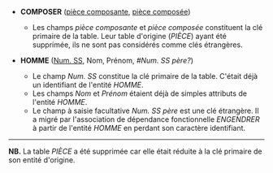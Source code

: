 - **COMPOSER** (<ins>pièce composante</ins>, <ins>pièce composée</ins>)
  - Les champs _pièce composante_ et _pièce composée_ constituent la clé primaire de la table. Leur table d'origine (_PIÈCE_) ayant été supprimée, ils ne sont pas considérés comme clés étrangères.

- **HOMME** (<ins>Num. SS</ins>, Nom, Prénom, _#Num. SS père?_)
  - Le champ _Num. SS_ constitue la clé primaire de la table. C'était déjà un identifiant de l'entité _HOMME_.
  - Les champs _Nom_ et _Prénom_ étaient déjà de simples attributs de l'entité _HOMME_.
  - Le champ à saisie facultative _Num. SS père_ est une clé étrangère. Il a migré par l'association de dépendance fonctionnelle _ENGENDRER_ à partir de l'entité _HOMME_ en perdant son caractère identifiant.

----


**NB.** La table _PIÈCE_ a été supprimée car elle était réduite à la clé primaire de son entité d'origine.
